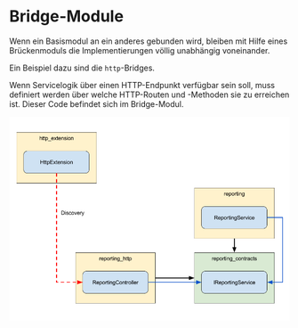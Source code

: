 # Bridge-Module

Wenn ein Basismodul an ein anderes gebunden wird,
bleiben mit Hilfe eines Brückenmoduls die Implementierungen 
völlig unabhängig voneinander.

Ein Beispiel dazu sind die `http`-Bridges.

Wenn Servicelogik über einen HTTP-Endpunkt verfügbar sein soll, muss
definiert werden über welche HTTP-Routen und -Methoden sie zu erreichen ist.
Dieser Code befindet sich im Bridge-Modul.

![Bridge](images/bridges.png)
